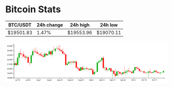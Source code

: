 # Bitcoin Stats

BTC/USDT|24h change|24h high|24h low|
|---|---|---|---|
|$19501.83|1.47%|$19553.96|$19070.11|

<img src="./chart.svg">
